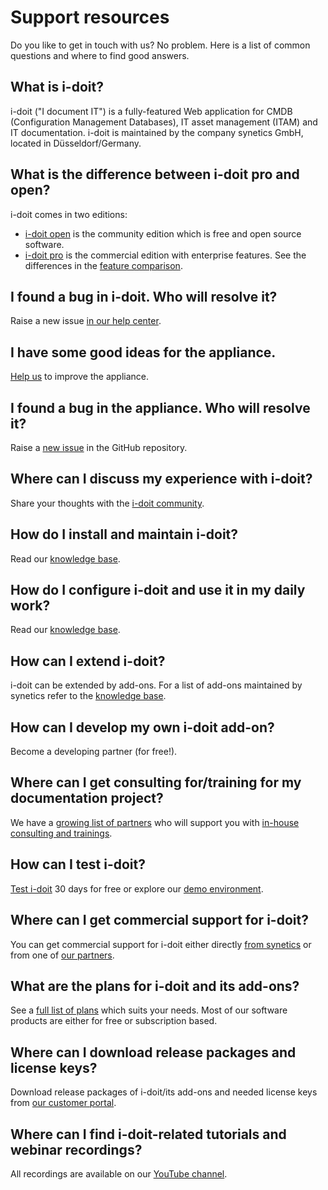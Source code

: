 # Support resources

Do you like to get in touch with us? No problem. Here is a list of common questions and where to find good answers.

## What is i-doit?

i-doit ("I document IT") is a fully-featured Web application for CMDB (Configuration Management Databases), IT asset management (ITAM) and IT documentation. i-doit is maintained by the company synetics GmbH, located in Düsseldorf/Germany.

## What is the difference between i-doit pro and open?

i-doit comes in two editions:

-   [i-doit open][open] is the community edition which is free and open source software.
-   [i-doit pro][website] is the commercial edition with enterprise features. See the differences in the [feature comparison][comparison].

## I found a bug in i-doit. Who will resolve it?

Raise a new issue [in our help center][help].

## I have some good ideas for the appliance.

[Help us][contributing] to improve the appliance.

## I found a bug in the appliance. Who will resolve it?

Raise a [new issue][issues] in the GitHub repository.

## Where can I discuss my experience with i-doit?

Share your thoughts with the [i-doit community][community].

## How do I install and maintain i-doit?

Read our [knowledge base][kb].

## How do I configure i-doit and use it in my daily work?

Read our [knowledge base][kb].

## How can I extend i-doit?

i-doit can be extended by add-ons. For a list of add-ons maintained by synetics refer to the [knowledge base][kb].

## How can I develop my own i-doit add-on?

Become a developing partner (for free!).

## Where can I get consulting for/training for my documentation project?

We have a [growing list of partners][partners] who will support you with [in-house consulting and trainings][trainings].

## How can I test i-doit?

[Test i-doit][trail] 30 days for free or explore our [demo environment][demo].

## Where can I get commercial support for i-doit?

You can get commercial support for i-doit either directly [from synetics][help] or from one of [our partners][partners].

## What are the plans for i-doit and its add-ons?

See a [full list of plans][plans] which suits your needs. Most of our software products are either for free or subscription based.

## Where can I download release packages and license keys?

Download release packages of i-doit/its add-ons and needed license keys from [our customer portal][portal].

## Where can I find i-doit-related tutorials and webinar recordings?

All recordings are available on our [YouTube channel][youtube].

[community]: https://community.i-doit.com/
[comparison]: https://www.i-doit.org/cmdb-it-documentation/
[contributing]: CONTRIBUTING.md
[portal]: https://login.i-doit.com/
[demo]: https://demo.i-doit.com/
[help]: https://help.i-doit.com/
[kb]: https://kb.i-doit.com/display/en/
[issues]: https://github.com/i-doit/docs/issues
[open]: https://i-doit.org/
[partners]: https://www.i-doit.com/en/partner/
[plans]: https://www.i-doit.com/en/i-doit/price-overview/
[trail]: https://www.i-doit.com/en/i-doit/i-doit-30-day-free-trial-download/
[trainings]: https://www.i-doit.com/en/support/producttrainings/
[website]: https://i-doit.com/
[youtube]: https://www.youtube.com/user/smartitsm
